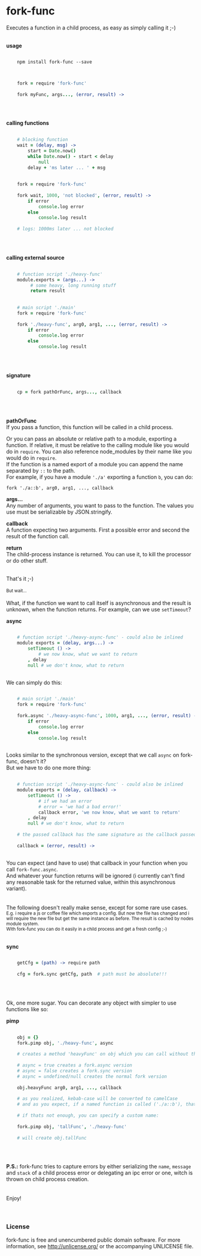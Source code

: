 # fork-func   

Executes a function in a child process, as easy as simply calling it ;-)  
<br/>

**usage**
```text
    
    npm install fork-func --save
      
```
```coffee
    
    fork = require 'fork-func'
    
    fork myFunc, args..., (error, result) ->
      
```   
<br/>

**calling functions**
```coffee
      
    # blocking function
    wait = (delay, msg) ->
        start = Date.now()
        while Date.now() - start < delay
            null
        delay + 'ms later ... ' + msg
         
         
    fork = require 'fork-func'
    
    fork wait, 1000, 'not blocked', (error, result) ->
        if error
            console.log error
        else                                          
            console.log result  
            
    # logs: 1000ms later ... not blocked                
                           
```
<br/>  

**calling external source**  
```coffee
      
    # function script './heavy-func'
    module.exports = (args...) ->
         # some heavy, long running stuff
         return result
         
         
    # main script './main'
    fork = require 'fork-func'
    
    fork './heavy-func', arg0, arg1, ..., (error, result) ->
        if error
            console.log error
        else                                          
            console.log result  
                           
```
<br/>  

**signature**
```coffee
    
    cp = fork pathOrFunc, args..., callback
    
```    
<br/>

**pathOrFunc**  
If you pass a function, this function will be called in a child process.
  
Or you can pass an absolute or relative path to a module, exporting a function.
If relative, it must be relative to the calling module like you would do in ```require```.
You can also reference node_modules by their name like you would do in ```require```.   
If the function is a named export of a module you can append the name separated by ```::``` to the path.  
For example, if you have a module ```'./a'``` exporting a function ```b```, you can do:
  
```fork './a::b', arg0, arg1, ..., callback```
<br/>
  
**args...**    
Any number of arguments, you want to pass to the function. The values you use must be serializable by JSON.stringify.
<br/>
  
**callback**    
A function expecting two arguments. First a possible error and second the result of the function call.
<br/>
  
**return**    
The child-process instance is returned. You can use it, to kill the processor or do other stuff.
<br/>
<br/>
  
That's it ;-)
<br/>   
<small>But wait...</small>
<br/>  
What, if the function we want to call itself is asynchronous and the result is unknown, when the function returns.
For example, can we use ```setTimeout```?
  
**async**
```coffee
    
    # function script './heavy-async-func' - could also be inlined
    module exports = (delay, args...) ->
        setTimeout () ->
            # we now know, what we want to return
        , delay
        null # we don't know, what to return
        
```
  
We can simply do this:
  
```coffee
    
    # main script './main'
    fork = require 'fork-func'
    
    fork.async './heavy-async-func', 1000, arg1, ..., (error, result) ->
        if error
            console.log error
        else                                          
            console.log result  
    
```
  
Looks similar to the synchronous version, except that we call ```async``` on fork-func, doesn't it?  
But we have to do one more thing:
  
```coffee
    
    # function script './heavy-async-func' - could also be inlined
    module exports = (delay, callback) ->
        setTimeout () ->
            # if we had an error
            # error = 'we had a bad error!'
            callback error, 'we now know, what we want to return'
        , delay
        null # we don't know, what to return
    
    # the passed callback has the same signature as the callback passed to fork-func:
    
    callback = (error, result) ->
    
```
  
You can expect (and have to use) that callback in your function when you call ```fork-func.async```.    
And whatever your function returns will be ignored (i currently can't find any reasonable task for the returned value, within this asynchronous variant).
<br/>
<br/>  
The following doesn't really make sense, except for some rare use cases.  
<small>
E.g. i require a js or coffee file which exports a config. But now the file has changed and i will require the new file but get the same instance as before. The result is cached by nodes module system.  
With fork-func you can do it easily in a child process and get a fresh config ;-)  
</small>
<br/>

**sync**  
```coffee
    
    getCfg = (path) -> require path
        
    cfg = fork.sync getCfg, path  # path must be absolute!!! 
             
```
<br/>
  
Ok, one more sugar. You can decorate any object with simpler to use functions like so:  

**pimp**
```coffee
      
    obj = {}
    fork.pimp obj, './heavy-func', async 
    
    # creates a method 'heavyFunc' on obj which you can call without the path argument
    
    # async = true creates a fork.async version
    # async = false creates a fork.sync version
    # async = undefined/null creates the normal fork version
    
    obj.heavyFunc arg0, arg1, ..., callback
    
    # as you realized, kebab-case will be converted to camelCase
    # and as you expect, if a named function is called ('./a::b'), that name (b) is used
    
    # if thats not enough, you can specify a custom name:
    
    fork.pimp obj, 'tallFunc', './heavy-func'
    
    # will create obj.tallFunc
    
```        
  
<br/>  
 
**P.S.:** fork-func tries to capture errors by either serializing the ```name```, ```message``` and ```stack``` of a child process error
or delegating an ipc error or one, witch is thrown on child process creation.      
<br/>     
Enjoy!
<br/>  
<br/>  

### License    
   
fork-func is free and unencumbered public domain software. For more information, see http://unlicense.org/ or the accompanying UNLICENSE file.
  